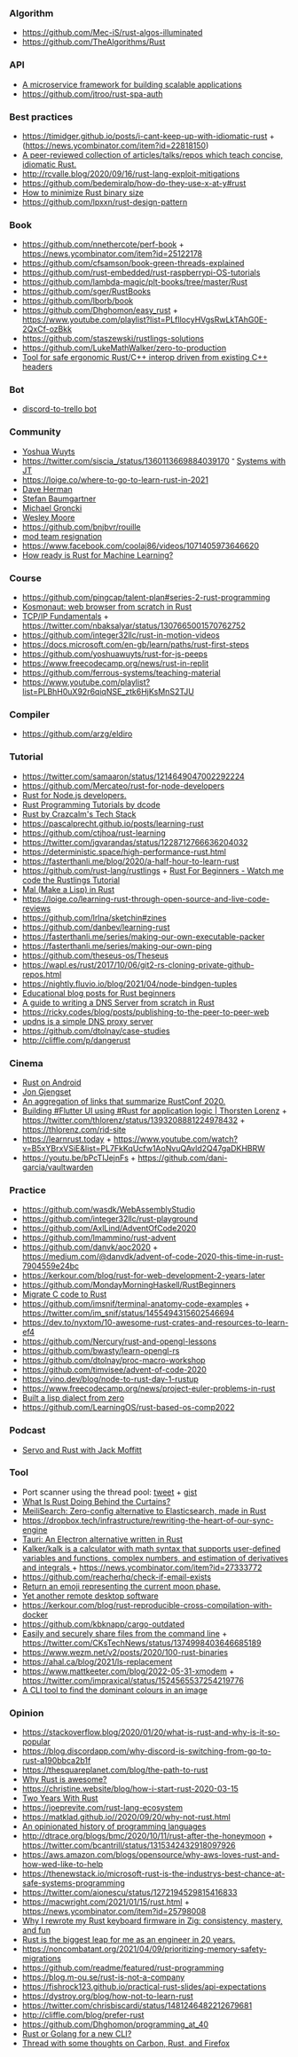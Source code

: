 ### Algorithm

- https://github.com/Mec-iS/rust-algos-illuminated
- https://github.com/TheAlgorithms/Rust


### API

- [A microservice framework for building scalable applications](https://github.com/juicycleff/ultimate)
- https://github.com/jtroo/rust-spa-auth

### Best practices

- https://timidger.github.io/posts/i-cant-keep-up-with-idiomatic-rust + (https://news.ycombinator.com/item?id=22818150) 
- [A peer-reviewed collection of articles/talks/repos which teach concise, idiomatic Rust.](https://github.com/mre/idiomatic-rust)
- http://rcvalle.blog/2020/09/16/rust-lang-exploit-mitigations
- https://github.com/bedemiralp/how-do-they-use-x-at-y#rust
- [How to minimize Rust binary size](https://github.com/johnthagen/min-sized-rust)
- https://github.com/lpxxn/rust-design-pattern

### Book

- https://github.com/nnethercote/perf-book + https://news.ycombinator.com/item?id=25122178
- https://github.com/cfsamson/book-green-threads-explained
- https://github.com/rust-embedded/rust-raspberrypi-OS-tutorials
- https://github.com/lambda-magic/plt-books/tree/master/Rust
- https://github.com/sger/RustBooks
- https://github.com/lborb/book
- https://github.com/Dhghomon/easy_rust + https://www.youtube.com/playlist?list=PLfllocyHVgsRwLkTAhG0E-2QxCf-ozBkk
- https://github.com/staszewski/rustlings-solutions
- https://github.com/LukeMathWalker/zero-to-production
- [Tool for safe ergonomic Rust/C++ interop driven from existing C++ headers](https://github.com/google/autocxx)

### Bot

- [discord-to-trello bot](https://bitbucket.org/delan/dis2ello)

### Community

- [Yoshua Wuyts](https://www.youtube.com/c/YoshuaWuyts/playlists)
- https://twitter.com/siscia_/status/1360113669884039170
־ [Systems with JT](https://www.youtube.com/user/giard321/playlists)
- https://loige.co/where-to-go-to-learn-rust-in-2021
- [Dave Herman](https://brson.github.io/2021/05/02/rusts-most-unrecognized-contributor)
- [Stefan Baumgartner](https://buttondown.email/oida/archive)
- [Michael Groncki](https://twitter.com/i/lists/1396059618586075137)
- [Wesley Moore](https://github.com/wezm/read-rust)
- https://github.com/bnjbvr/rouille
- [mod team resignation](https://github.com/rust-lang/team/pull/671)
- https://www.facebook.com/coolaj86/videos/1071405973646620
- [How ready is Rust for Machine Learning?](https://github.com/anowell/are-we-learning-yet)

### Course

- https://github.com/pingcap/talent-plan#series-2-rust-programming
- [Kosmonaut: web browser from scratch in Rust](https://news.ycombinator.com/item?id=24170201)
- [TCP/IP Fundamentals](https://lowlvl.org) + https://twitter.com/nbaksalyar/status/1307665001570762752
- https://github.com/integer32llc/rust-in-motion-videos
- https://docs.microsoft.com/en-gb/learn/paths/rust-first-steps
- https://github.com/yoshuawuyts/rust-for-js-peeps
- https://www.freecodecamp.org/news/rust-in-replit
- https://github.com/ferrous-systems/teaching-material
- https://www.youtube.com/playlist?list=PLBhH0uX92r6qiqNSE_ztk6HjKsMnS2TJU

### Compiler

- https://github.com/arzg/eldiro

### Tutorial

- https://twitter.com/samaaron/status/1214649047002292224
- https://github.com/Mercateo/rust-for-node-developers
- [Rust for Node.js developers.](https://gioyik.com/s/rust-node-connecttech)
- [Rust Programming Tutorials by dcode](https://www.youtube.com/playlist?list=PLVvjrrRCBy2JSHf9tGxGKJ-bYAN_uDCUL)
- [Rust by Crazcalm's Tech Stack](https://www.youtube.com/playlist?list=PLVhhUNGAUIQScqB26DdUq4n1Y2n3auM7X)
- https://pascalprecht.github.io/posts/learning-rust
- https://github.com/ctjhoa/rust-learning
- https://twitter.com/jgvarandas/status/1228712766636204032
- https://deterministic.space/high-performance-rust.html
- https://fasterthanli.me/blog/2020/a-half-hour-to-learn-rust
- https://github.com/rust-lang/rustlings + [Rust For Beginners - Watch me code the Rustlings Tutorial](https://www.youtube.com/playlist?list=PLauX9TuJ8sfyaLPZ1udS3zS_V9YXdsbtc)
- [Mal (Make a Lisp) in Rust](https://github.com/seven1m/mal-rust)
- https://loige.co/learning-rust-through-open-source-and-live-code-reviews
- https://github.com/lrlna/sketchin#zines
- https://github.com/danbev/learning-rust
- https://fasterthanli.me/series/making-our-own-executable-packer
- https://fasterthanli.me/series/making-our-own-ping
- https://github.com/theseus-os/Theseus
- https://wapl.es/rust/2017/10/06/git2-rs-cloning-private-github-repos.html
- https://nightly.fluvio.io/blog/2021/04/node-bindgen-tuples
- [Educational blog posts for Rust beginners](https://github.com/pretzelhammer/rust-blog)
- [A guide to writing a DNS Server from scratch in Rust](https://github.com/EmilHernvall/dnsguide)
- https://ricky.codes/blog/posts/publishing-to-the-peer-to-peer-web
- [updns is a simple DNS proxy server](https://github.com/wyhaya/updns)
- https://github.com/dtolnay/case-studies
- http://cliffle.com/p/dangerust

### Cinema

- [Rust on Android](https://www.youtube.com/playlist?list=PL--8rjVarKNWNt1vfQu2Vr4RgPtyd6wcw)
- [Jon Gjengset](https://www.youtube.com/channel/UC_iD0xppBwwsrM9DegC5cQQ/playlists)
- [An aggregation of links that summarize RustConf 2020.](https://github.com/poteto/rustconf-2020)
- [Building #Flutter UI using #Rust for application logic | Thorsten Lorenz](https://www.twitch.tv/videos/1024277235) + https://twitter.com/thlorenz/status/1393208881224978432 + https://thlorenz.com/rid-site
- https://learnrust.today + https://www.youtube.com/watch?v=B5xYBrxVSiE&list=PL7FkKqUcfw1AoNvuQAvld2Q47gaDKHBRW
- https://youtu.be/bPcTIJejnFs + https://github.com/dani-garcia/vaultwarden


### Practice

- https://github.com/wasdk/WebAssemblyStudio
- https://github.com/integer32llc/rust-playground
- https://github.com/AxlLind/AdventOfCode2020
- https://github.com/lmammino/rust-advent
- https://github.com/danvk/aoc2020 + https://medium.com/@danvdk/advent-of-code-2020-this-time-in-rust-7904559e24bc
- https://kerkour.com/blog/rust-for-web-development-2-years-later
- https://github.com/MondayMorningHaskell/RustBeginners
- [Migrate C code to Rust](https://github.com/immunant/c2rust)
- https://github.com/imsnif/terminal-anatomy-code-examples + https://twitter.com/im_snif/status/1455494315602546694
- https://dev.to/nyxtom/10-awesome-rust-crates-and-resources-to-learn-ef4
- https://github.com/Nercury/rust-and-opengl-lessons
- https://github.com/bwasty/learn-opengl-rs
- https://github.com/dtolnay/proc-macro-workshop
- https://github.com/timvisee/advent-of-code-2020
- https://vino.dev/blog/node-to-rust-day-1-rustup
- https://www.freecodecamp.org/news/project-euler-problems-in-rust
- [Built a lisp dialect from zero](https://github.com/coquelicot/functional-from-zero)
- https://github.com/LearningOS/rust-based-os-comp2022

### Podcast

- [Servo and Rust with Jack Moffitt](https://metajack.im/2016/11/21/servo-interview-on-the-changelog)

### Tool

- Port scanner using the thread pool: [tweet](https://twitter.com/_tomsteele/status/1212651061611122688) + [gist](https://gist.github.com/tomsteele/338fa60b6ca2dd410f428d74e1717c1c)
- [What Is Rust Doing Behind the Curtains?](https://endler.dev/2018/cargo-inspect)
- [MeiliSearch: Zero-config alternative to Elasticsearch, made in Rust](https://github.com/meilisearch/MeiliSearch)
- https://dropbox.tech/infrastructure/rewriting-the-heart-of-our-sync-engine
- [Tauri: An Electron alternative written in Rust ](https://news.ycombinator.com/item?id=26194990)
- [Kalker/kalk is a calculator with math syntax that supports user-defined variables and functions, complex numbers, and estimation of derivatives and integrals ](https://github.com/PaddiM8/kalker) + https://news.ycombinator.com/item?id=27333772
- https://github.com/reacherhq/check-if-email-exists
- [Return an emoji representing the current moon phase.](https://github.com/rickycodes/moonmoji)
- [Yet another remote desktop software](https://github.com/rustdesk/rustdesk)
- https://kerkour.com/blog/rust-reproducible-cross-compilation-with-docker
- https://github.com/kbknapp/cargo-outdated
- [Easily and securely share files from the command line](https://github.com/timvisee/ffsend) + https://twitter.com/CKsTechNews/status/1374998403646685189
- https://www.wezm.net/v2/posts/2020/100-rust-binaries
- https://ahal.ca/blog/2021/ls-replacement
- https://www.mattkeeter.com/blog/2022-05-31-xmodem + https://twitter.com/impraxical/status/1524565537254219776
- [A CLI tool to find the dominant colours in an image](https://github.com/alexwlchan/dominant_colours)

### Opinion

- https://stackoverflow.blog/2020/01/20/what-is-rust-and-why-is-it-so-popular
- https://blog.discordapp.com/why-discord-is-switching-from-go-to-rust-a190bbca2b1f
- https://thesquareplanet.com/blog/the-path-to-rust
- [Why Rust is awesome?](https://gioyik.com/s/rust-increible-devfest)
- https://christine.website/blog/how-i-start-rust-2020-03-15
- [Two Years With Rust](http://brooker.co.za/blog/2020/03/22/rust.html)
- https://joeprevite.com/rust-lang-ecosystem
- https://matklad.github.io//2020/09/20/why-not-rust.html
- [An opinionated history of programming languages](https://artagnon.com/articles/pl)
- http://dtrace.org/blogs/bmc/2020/10/11/rust-after-the-honeymoon + https://twitter.com/bcantrill/status/1315342432918097926
- https://aws.amazon.com/blogs/opensource/why-aws-loves-rust-and-how-wed-like-to-help
- https://thenewstack.io/microsoft-rust-is-the-industrys-best-chance-at-safe-systems-programming
- https://twitter.com/aionescu/status/1272194529815416833
- https://macwright.com/2021/01/15/rust.html + https://news.ycombinator.com/item?id=25798008
- [Why I rewrote my Rust keyboard firmware in Zig: consistency, mastery, and fun](https://kevinlynagh.com/rust-zig)
- [Rust is the biggest leap for me as an engineer in 20 years.](https://twitter.com/rikarends/status/1380993153516310529)
- https://noncombatant.org/2021/04/09/prioritizing-memory-safety-migrations
- https://github.com/readme/featured/rust-programming
- https://blog.m-ou.se/rust-is-not-a-company
- https://fishrock123.github.io/practical-rust-slides/api-expectations
- https://dystroy.org/blog/how-not-to-learn-rust
- https://twitter.com/chrisbiscardi/status/1481246482212679681
- http://cliffle.com/blog/prefer-rust
- https://github.com/Dhghomon/programming_at_40
- [Rust or Golang for a new CLI?](https://twitter.com/fbzga/status/1453695333687570434)
- [Thread with some thoughts on Carbon, Rust, and Firefox](https://twitter.com/kripken/status/1552324367744266242)
